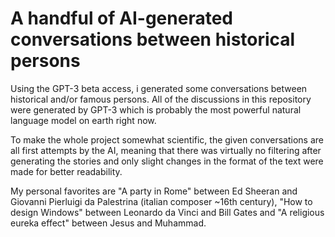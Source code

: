 # A handful of AI-generated conversations between historical persons
Using the GPT-3 beta access, i generated some conversations between historical and/or famous persons. All of the discussions in this repository were generated by GPT-3 which is probably the most powerful natural language model on earth right now.

To make the whole project somewhat scientific, the given conversations are all first attempts by the AI, meaning that there was virtually no filtering after generating the stories and only slight changes in the format of the text were made for better readability.

My personal favorites are "A party in Rome" between Ed Sheeran and Giovanni Pierluigi da Palestrina (italian composer ~16th century), "How to design Windows" between Leonardo da Vinci and Bill Gates and "A religious eureka effect" between Jesus and Muhammad.
